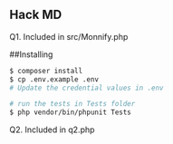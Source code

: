 ## Hack MD

Q1. Included in src/Monnify.php

##Installing
```sh
$ composer install
$ cp .env.example .env
# Update the credential values in .env

# run the tests in Tests folder
$ php vendor/bin/phpunit Tests
```


Q2. Included in q2.php
